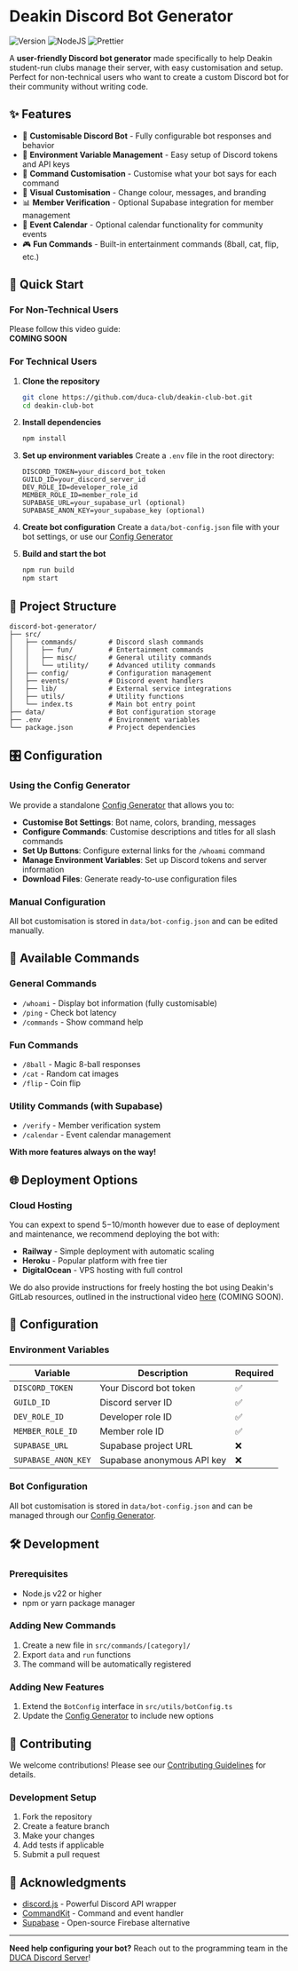 # Deakin Discord Bot Generator

![Version](https://img.shields.io/badge/version-1.0.0-blue.svg?style=for-the-badge)
![NodeJS](https://img.shields.io/badge/NodeJS-v22%2B-%235FA04E?style=for-the-badge&logo=nodedotjs&logoColor=white&logoSize=auto)
![Prettier](https://img.shields.io/badge/Prettier-%23F7B93E?style=for-the-badge&logo=prettier&logoColor=black&logoSize=auto)

A **user-friendly Discord bot generator** made specifically to help Deakin student-run clubs manage their server, with easy customisation and setup. Perfect for non-technical users who want to create a custom Discord bot for their community without writing code.

## ✨ Features

- 🤖 **Customisable Discord Bot** - Fully configurable bot responses and behavior
- 🔧 **Environment Variable Management** - Easy setup of Discord tokens and API keys
- 📝 **Command Customisation** - Customise what your bot says for each command
- 🎨 **Visual Customisation** - Change colour, messages, and branding
- 📊 **Member Verification** - Optional Supabase integration for member management
- 📅 **Event Calendar** - Optional calendar functionality for community events
- 🎮 **Fun Commands** - Built-in entertainment commands (8ball, cat, flip, etc.)

## 🚀 Quick Start

### For Non-Technical Users

Please follow this video guide:  
**COMING SOON**


### For Technical Users

1. **Clone the repository**

    ```bash
    git clone https://github.com/duca-club/deakin-club-bot.git
    cd deakin-club-bot
    ```

2. **Install dependencies**

    ```bash
    npm install
    ```

3. **Set up environment variables**
   Create a `.env` file in the root directory:

    ```env
    DISCORD_TOKEN=your_discord_bot_token
    GUILD_ID=your_discord_server_id
    DEV_ROLE_ID=developer_role_id
    MEMBER_ROLE_ID=member_role_id
    SUPABASE_URL=your_supabase_url (optional)
    SUPABASE_ANON_KEY=your_supabase_key (optional)
    ```

4. **Create bot configuration**
   Create a `data/bot-config.json` file with your bot settings, or use our [Config Generator](https://yourusername.github.io/config-generator)

5. **Build and start the bot**
    ```bash
    npm run build
    npm start
    ```

## 📂 Project Structure

```
discord-bot-generator/
├── src/
│   ├── commands/        # Discord slash commands
│   │   ├── fun/         # Entertainment commands
│   │   ├── misc/        # General utility commands
│   │   └── utility/     # Advanced utility commands
│   ├── config/          # Configuration management
│   ├── events/          # Discord event handlers
│   ├── lib/             # External service integrations
│   ├── utils/           # Utility functions
│   └── index.ts         # Main bot entry point
├── data/                # Bot configuration storage
├── .env                 # Environment variables
└── package.json         # Project dependencies
```

## 🎛️ Configuration

### Using the Config Generator

We provide a standalone [Config Generator](https://yourusername.github.io/config-generator) that allows you to:

- **Customise Bot Settings**: Bot name, colors, branding, messages
- **Configure Commands**: Customise descriptions and titles for all slash commands
- **Set Up Buttons**: Configure external links for the `/whoami` command
- **Manage Environment Variables**: Set up Discord tokens and server information
- **Download Files**: Generate ready-to-use configuration files

### Manual Configuration

All bot customisation is stored in `data/bot-config.json` and can be edited manually.

## 🤖 Available Commands

### General Commands

- `/whoami` - Display bot information (fully customisable)
- `/ping` - Check bot latency
- `/commands` - Show command help

### Fun Commands

- `/8ball` - Magic 8-ball responses
- `/cat` - Random cat images
- `/flip` - Coin flip

### Utility Commands (with Supabase)

- `/verify` - Member verification system
- `/calendar` - Event calendar management

**With more features always on the way!**

## 🌐 Deployment Options

### Cloud Hosting

You can expext to spend $5-$10/month however due to ease of deployment and maintenance, we recommend deploying the bot with:  
- **Railway** - Simple deployment with automatic scaling
- **Heroku** - Popular platform with free tier
- **DigitalOcean** - VPS hosting with full control

We do also provide instructions for freely hosting the bot using Deakin's GitLab resources, outlined in the instructional video [here]() (COMING SOON).

## 🔧 Configuration

### Environment Variables

| Variable            | Description                | Required |
| ------------------- | -------------------------- | -------- |
| `DISCORD_TOKEN`     | Your Discord bot token     | ✅       |
| `GUILD_ID`          | Discord server ID          | ✅       |
| `DEV_ROLE_ID`       | Developer role ID          | ✅       |
| `MEMBER_ROLE_ID`    | Member role ID             | ✅       |
| `SUPABASE_URL`      | Supabase project URL       | ❌       |
| `SUPABASE_ANON_KEY` | Supabase anonymous API key | ❌       |

### Bot Configuration

All bot customisation is stored in `data/bot-config.json` and can be managed through our [Config Generator](https://yourusername.github.io/config-generator).

## 🛠️ Development

### Prerequisites

- Node.js v22 or higher
- npm or yarn package manager

### Adding New Commands

1. Create a new file in `src/commands/[category]/`
2. Export `data` and `run` functions
3. The command will be automatically registered

### Adding New Features

1. Extend the `BotConfig` interface in `src/utils/botConfig.ts`
2. Update the [Config Generator](https://yourusername.github.io/config-generator) to include new options

## 🤝 Contributing

We welcome contributions! Please see our [Contributing Guidelines](https://amazing-gouda-6a9.notion.site/Contribution-Guidelines-22f9d9519fee8166b305ec7dba04c03f) for details.

### Development Setup

1. Fork the repository
2. Create a feature branch
3. Make your changes
4. Add tests if applicable
5. Submit a pull request

## 🙏 Acknowledgments

- [discord.js](https://discord.js.org) - Powerful Discord API wrapper
- [CommandKit](https://commandkit.js.org) - Command and event handler
- [Supabase](https://supabase.com) - Open-source Firebase alternative

---

**Need help configuring your bot?** Reach out to the programming team in the [DUCA Discord Server](https://discord.gg/4xNnxkSgUH)!

